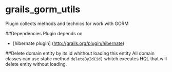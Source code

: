 grails_gorm_utils
=================

Plugin collects methods and technics for work with GORM

##Dependencies
Plugin depends on
* [hibernate plugin] (http://grails.org/plugin/hibernate)

##Delete domain entity by its id whithout loading this entity
All domain classes can use static method `deleteById(id)` whitch executes HQL that will delete entity without loading.